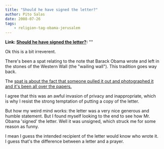 ```yaml
---
title: "Should he have signed the letter?"
author: Pito Salas
date: 2008-07-26
tags:
    - religion-tag-obama-jerusalem
---
```


**Link: [Should he have signed the letter?](None):** ""

Ok this is a bit irreverent.

There's been a spat relating to the note that Barack Obama wrote and left in
the stones of the Western Wall (the "wailing wall"). This tradition goes way
back.

The [spat is about the fact that someone pulled it out and photographed it and
it's been all over the
papers.](<http://www.boston.com/news/world/middleeast/articles/2008/07/25/israeli_newspaper_publishes_obamas_private_prayer/>)

I agree that this was an awful invasion of privacy and inappropriate, which is
why I resist the strong temptation of putting a copy of the letter.

But how my weird mind works: the letter was a very nice generous and humble
statement. But I found myself looking to the end to see how Mr. Obama 'signed'
the letter. Well it was unsigned, which struck me for some reason as funny.  
  
I mean I guess the intended recipient of the letter would know who wrote it. I
guess that's the difference between a letter and a prayer.



